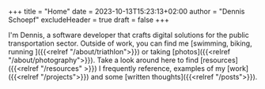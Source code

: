 +++
title = "Home"
date = 2023-10-13T15:23:13+02:00
author = "Dennis Schoepf"
excludeHeader = true
draft = false
+++

I'm Dennis, a software developer that crafts digital solutions for the public transportation sector. Outside of work, you can find me [swimming, biking, running ]({{<relref "/about/triathlon">}}) or taking [photos]({{<relref "/about/photography">}}). Take a look around here to find [resources]({{<relref "/resources" >}}) I frequently reference, examples of my [work]({{<relref "/projects">}}) and some [written thoughts]({{<relref "/posts">}}).
